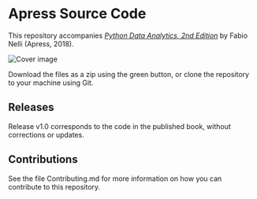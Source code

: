 # Apress Source Code

This repository accompanies [*Python Data Analytics, 2nd Edition*](https://www.apress.com/9781484239124) by Fabio Nelli (Apress, 2018).

[comment]: #cover
![Cover image](9781484239124.jpg)

Download the files as a zip using the green button, or clone the repository to your machine using Git.

## Releases

Release v1.0 corresponds to the code in the published book, without corrections or updates.

## Contributions

See the file Contributing.md for more information on how you can contribute to this repository.